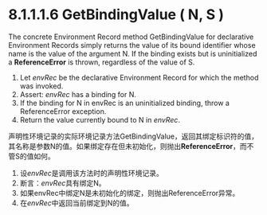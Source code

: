 # 8.1.1.1.6 GetBindingValue ( N, S )

The concrete Environment Record method GetBindingValue for declarative Environment Records simply returns the value of its bound identifier whose name is the value of the argument N. If the binding exists but is uninitialized a **ReferenceError** is thrown, regardless of the value of S.

1. Let *envRec* be the declarative Environment Record for which the method was invoked.
2. Assert: *envRec* has a binding for N.
3. If the binding for N in envRec is an uninitialized binding, throw a ReferenceError exception.
4. Return the value currently bound to N in *envRec*.

声明性环境记录的实际环境记录方法GetBindingValue，返回其绑定标识符的值，其名称是参数N的值。如果绑定存在但未初始化，则抛出**ReferenceError**，而不管S的值如何。

1. 设*envRec*是调用该方法时的声明性环境记录。
2. 断言：*envRec*具有绑定N。
3. 如果envRec中绑定N是未初始化的绑定，则抛出ReferenceError异常。
4. 在*envRec*中返回当前绑定到N的值。